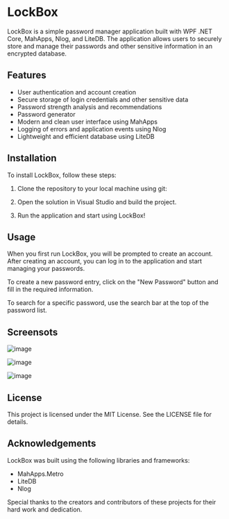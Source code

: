 # LockBox

LockBox is a simple password manager application built with WPF .NET Core, MahApps, Nlog, and LiteDB. The application allows users to securely store and manage their passwords and other sensitive information in an encrypted database.

## Features

- User authentication and account creation
- Secure storage of login credentials and other sensitive data
- Password strength analysis and recommendations
- Password generator
- Modern and clean user interface using MahApps
- Logging of errors and application events using Nlog
- Lightweight and efficient database using LiteDB

## Installation

To install LockBox, follow these steps:

1. Clone the repository to your local machine using git:

2. Open the solution in Visual Studio and build the project.

3. Run the application and start using LockBox!

## Usage

When you first run LockBox, you will be prompted to create an account. After creating an account, you can log in to the application and start managing your passwords.

To create a new password entry, click on the "New Password" button and fill in the required information. 

To search for a specific password, use the search bar at the top of the password list.

## Screensots

![image](https://user-images.githubusercontent.com/40364978/235362425-1b5be063-cbc2-4a45-8599-cff347454536.png)

![image](https://user-images.githubusercontent.com/40364978/235362405-7d9332bb-a727-410c-a39c-391115f5ea37.png)

![image](https://user-images.githubusercontent.com/40364978/235362385-b3bf663a-462c-4ddf-b209-068651af7266.png)


## License

This project is licensed under the MIT License. See the LICENSE file for details.

## Acknowledgements

LockBox was built using the following libraries and frameworks:

- MahApps.Metro
- LiteDB
- Nlog

Special thanks to the creators and contributors of these projects for their hard work and dedication.
